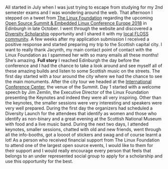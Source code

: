 All started in July when I was just trying to escape from studying for my 2nd semester exams and I was wondering around the web. That afternoon I stepped on a tweet from [The Linux Foundation]( https://www.linuxfoundation.org/) regarding the upcoming [Open Source Summit & Embedded Linux Conference Europe 2018]( https://events.linuxfoundation.org/events/open-source-summit-europe-2018/) in Edinburgh in late October. I went through the website and discovered a [Diversity Scholarship]( https://events.linuxfoundation.org/events/automotive-linux-summit-2018/attend/diversity-inclusion/) opportunity and I shared it with my [local FLOSS community]( https://forum.openlabs.cc/t/open-source-summit-europe-2018-edinburgh-uk/1254). 
A few weeks after my application submission I received a positive response and started preparing my trip to the Scottish capital city.  I want to really thank Jacynth, my main contact point of contact with the Linux Foundation as I spammed her with so many emails all these months! She’s amazing.
**Full story**
I reached Edinburgh the day before the conference and I had the chance to take a look around and see myself all of these amazing builds and listen to some Scottish music on the streets. The first day started with a tour around the city where we had the chance to see the main monuments. After the city tour we headed at the [International Conference Center](https://www.eicc.co.uk/), the venue of the Summit. 
Day 1 started with a welcome speech by Jim Zemlin, the Executive Director of the Linux Foundation presenting the Keynotes and indeed they were all very inspiring. Other than the keynotes, the smaller sessions were very interesting and speakers were very well prepared. 
During the first day the organizers had scheduled a Diversity Launch for the attendees that identify as women and those who identify as non-binary and a great evening at the Scottish National Museum with food and a live music band.
During the next two days, I attended keynotes, smaller sessions, chatted with old and new friends, went through all the info-booths, got a loooot of stickers and swag and of course learnt a lot! 
As a person who received financial support from The Linux Foundation to attend one of the largest open source events, I would like to them for their support and I would really encourage every person that feels that belongs to an under represented social group to apply for a scholarship and use this opportunity for the best. 


